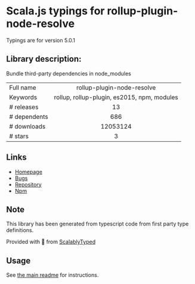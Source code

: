 
# Scala.js typings for rollup-plugin-node-resolve

Typings are for version 5.0.1

## Library description:
Bundle third-party dependencies in node_modules

|                    |                 |
| ------------------ | :-------------: |
| Full name          | rollup-plugin-node-resolve |
| Keywords           | rollup, rollup-plugin, es2015, npm, modules |
| # releases         | 13 |
| # dependents       | 686 |
| # downloads        | 12053124 |
| # stars            | 3 |

## Links
- [Homepage](https://github.com/rollup/rollup-plugin-node-resolve#readme)
- [Bugs](https://github.com/rollup/rollup-plugin-node-resolve/issues)
- [Repository](https://github.com/rollup/rollup-plugin-node-resolve)
- [Npm](https://www.npmjs.com/package/rollup-plugin-node-resolve)
    


## Note
This library has been generated from typescript code from first party type definitions.

Provided with :purple_heart: from [ScalablyTyped](https://github.com/oyvindberg/ScalablyTyped)

## Usage
See [the main readme](../../readme.md) for instructions.


